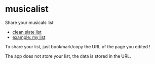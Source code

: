 # musicalist

Share your musicals list

- [clean slate list](https://yazgoo.github.io/musicalist/)
- [example: my list](https://yazgoo.github.io/musicalist/?content=kwGmWWF6Z29vnZQBzQIxwgqUAs0DnsIJlAPNAm3CCpQEzQF0wgeUBc0CPMIKlAbNAwDCCJQHzQIrwgqUCMzNwgmUCc0DZsIKlArNBFvCBpQLzQH6wgeUDM0BzMIGlA3NAvPCCA%3D%3D)

To share your list, just bookmark/copy the URL of the page you edited !

The app does not store your list, the data is stored in the URL.
